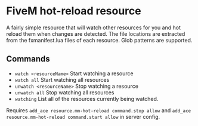 # FiveM hot-reload resource

A fairly simple resource that will watch other resources for you and hot reload them when changes are detected.
The file locations are extracted from the fxmanifest.lua files of each resource. Glob patterns are supported.

## Commands
* `watch <resourceName>` Start watching a resource
* `watch all` Start watching all resources
* `unwatch <resourceName>` Stop watching a resource
* `unwatch all` Stop watching all resources
* `watching` List all of the resources currently being watched.


Requires `add_ace resource.mm-hot-reload command.stop allow` and `add_ace resource.mm-hot-reload command.start allow` in server config.
